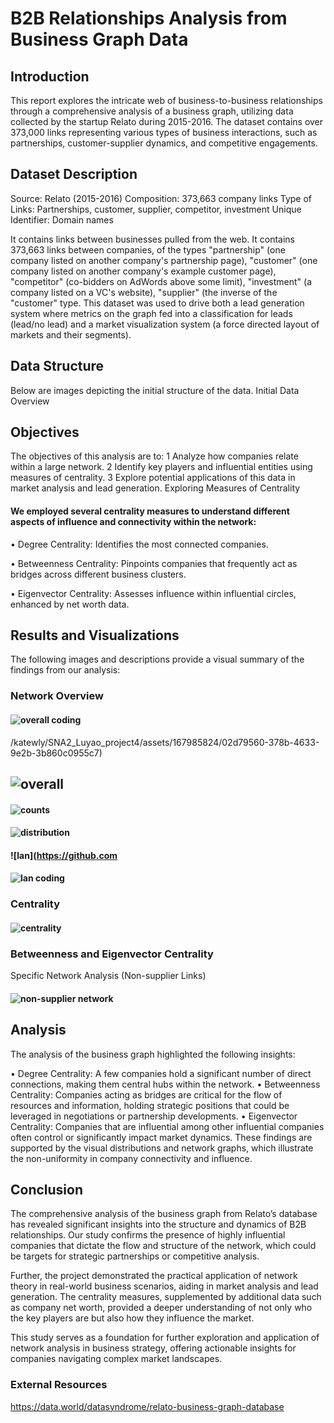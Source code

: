 
# B2B Relationships Analysis from Business Graph Data



## Introduction
This report explores the intricate web of business-to-business relationships through a comprehensive analysis of a business graph, utilizing data collected by the startup Relato during 2015-2016. The dataset contains over 373,000 links representing various types of business interactions, such as partnerships, customer-supplier dynamics, and competitive engagements.

## Dataset Description
Source: Relato (2015-2016) Composition: 373,663 company links Type of Links: Partnerships, customer, supplier, competitor, investment Unique Identifier: Domain names

It contains links between businesses pulled from the web. It contains 373,663 links between companies, of the types "partnership" (one company listed on another company's partnership page), "customer" (one company listed on another company's example customer page), "competitor" (co-bidders on AdWords above some limit), "investment" (a company listed on a VC's website), "supplier" (the inverse of the "customer" type. This dataset was used to drive both a lead generation system where metrics on the graph fed into a classification for leads (lead/no lead) and a market visualization system (a force directed layout of markets and their segments).

## Data Structure
Below are images depicting the initial structure of the data.
Initial Data Overview

## Objectives
The objectives of this analysis are to:
1	Analyze how companies relate within a large network.
2	Identify key players and influential entities using measures of centrality.
3	Explore potential applications of this data in market analysis and lead generation.
Exploring Measures of Centrality

#### We employed several centrality measures to understand different aspects of influence and connectivity within the network:

•	Degree Centrality: Identifies the most connected companies.

•	Betweenness Centrality: Pinpoints companies that frequently act as bridges across different business clusters.

•	Eigenvector Centrality: Assesses influence within influential circles, enhanced by net worth data.

## Results and Visualizations
The following images and descriptions provide a visual summary of the findings from our analysis:

### Network Overview

#### ![overall coding](https://github.com/katewly/SNA2_Luyao_project4/assets/167985824/af31f6f9-42df-493d-a0ba-144deff4d5cc)
/katewly/SNA2_Luyao_project4/assets/167985824/02d79560-378b-4633-9e2b-3b860c0955c7)

## ![overall](https://github.com/katewly/SNA2_Luyao_project4/assets/167985824/a3f7a730-2ee9-4f18-80ca-7bfe967c0a2f)

#### ![counts](https://github.com/katewly/SNA2_Luyao_project4/assets/167985824/fc90934d-2574-4bab-b6ea-b76b81465c57)
#### ![distribution](https://github.com/katewly/SNA2_Luyao_project4/assets/167985824/c52ff060-4858-4ca4-b056-640a6ac18322)
#### ![lan](https://github.com
#### ![lan coding](https://github.com/katewly/SNA2_Luyao_project4/assets/167985824/e20d18bc-aad1-4af3-8316-245a1ba6b1dc)

###  Centrality 
#### ![centrality](https://github.com/katewly/SNA2_Luyao_project4/assets/167985824/7110df02-37d0-4bfb-8fbd-45269acae9e6)

### Betweenness and Eigenvector Centrality
Specific Network Analysis (Non-supplier Links)
#### ![non-supplier network](https://github.com/katewly/SNA2_Luyao_project4/assets/167985824/22af7b1b-33fe-4945-a239-a7ed9611bf27)




## Analysis
The analysis of the business graph highlighted the following insights:


•	Degree Centrality: A few companies hold a significant number of direct connections, making them central hubs within the network.
•	Betweenness Centrality: Companies acting as bridges are critical for the flow of resources and information, holding strategic positions that could be leveraged in negotiations or partnership developments.
•	Eigenvector Centrality: Companies that are influential among other influential companies often control or significantly impact market dynamics.
These findings are supported by the visual distributions and network graphs, which illustrate the non-uniformity in company connectivity and influence.

## Conclusion


The comprehensive analysis of the business graph from Relato’s database has revealed significant insights into the structure and dynamics of B2B relationships. Our study confirms the presence of highly influential companies that dictate the flow and structure of the network, which could be targets for strategic partnerships or competitive analysis.

Further, the project demonstrated the practical application of network theory in real-world business scenarios, aiding in market analysis and lead generation. The centrality measures, supplemented by additional data such as company net worth, provided a deeper understanding of not only who the key players are but also how they influence the market.

This study serves as a foundation for further exploration and application of network analysis in business strategy, offering actionable insights for companies navigating complex market landscapes.

### External Resources
https://data.world/datasyndrome/relato-business-graph-database
